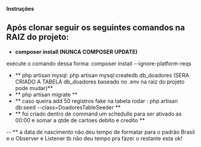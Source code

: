 **Instruções**

## Após clonar seguir os seguintes comandos na RAIZ do projeto: 

- **composer install (NUNCA COMPOSER UPDATE)** 

execute o comando dessa forma:  composer install --ignore-platform-reqs


- ** php artisan mysql: php artisan mysql:createdb db_doadores  (SERA CRIADO A TABELA db_doadores baseado  no .env na raiz do projeto pode mudar)**
- ** php artisan migrate **
- ** caso queira add 50 registros fake na tabela rodar : php artisan db:seed --class=DoadoresTableSeeder **
- ** foi criado dentro de command um schedulle para ser ativado as 00:00 e somar a qtde de cartoes debito e credito **

-- ** a data de nascimento não deu tempo de formatar para o padrão Brasil e o Observer e Listener tb não deu tempo pra fazer o restante esta ok!

